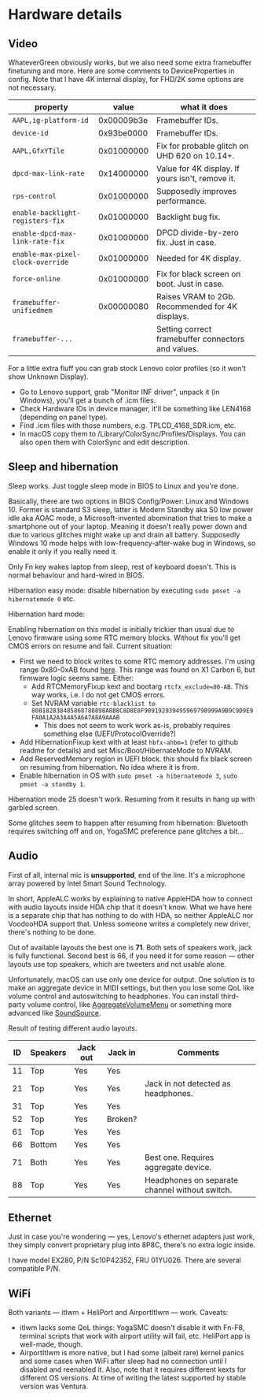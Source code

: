 # Hardware details

## Video

WhateverGreen obviously works, but we also need some extra framebuffer finetuning and more. Here are some comments to DeviceProperties in config. Note that I have 4K internal display, for FHD/2K some options are not necessary.

| property                          | value      | what it does                                       |
| --------------------------------- | ---------- | -------------------------------------------------- |
| `AAPL,ig-platform-id`             | 0x00009b3e | Framebuffer IDs.                                   |
| `device-id`                       | 0x93be0000 | Framebuffer IDs.                                   |
| `AAPL,GfxYTile`                   | 0x01000000 | Fix for probable glitch on UHD 620 on 10.14+.      |
| `dpcd-max-link-rate`              | 0x14000000 | Value for 4K display. If yours isn't, remove it.   |
| `rps-control`                     | 0x01000000 | Supposedly improves performance.                   |
| `enable-backlight-registers-fix`  | 0x01000000 | Backlight bug fix.                                 |
| `enable-dpcd-max-link-rate-fix`   | 0x01000000 | DPCD divide-by-zero fix. Just in case.             |
| `enable-max-pixel-clock-override` | 0x01000000 | Needed for 4K display.                             |
| `force-online`                    | 0x01000000 | Fix for black screen on boot. Just in case.        |
| `framebuffer-unifiedmem`          | 0x00000080 | Raises VRAM to 2Gb. Recommended for 4K displays.   |
| `framebuffer-...`                 |            | Setting correct framebuffer connectors and values. |

For a little extra fluff you can grab stock Lenovo color profiles (so it won't show Unknown Display). 

- Go to Lenovo support, grab "Monitor INF driver", unpack it (in Windows), you'll get a bunch of .icm files.
- Check Hardware IDs in device manager, it'll be something like LEN4168 (depending on panel type). 
- Find .icm files with those numbers, e.g. TPLCD_4168_SDR.icm, etc.
- In macOS copy them to /Library/ColorSync/Profiles/Displays. You can also open them with ColorSync and edit description. 

## Sleep and hibernation

Sleep works. Just toggle sleep mode in BIOS to Linux and you're done.

Basically, there are two options in BIOS Config/Power: Linux and Windows 10. Former is standard S3 sleep, latter is Modern Standby aka S0 low power idle aka AOAC mode, a Microsoft-invented abomination that tries to make a smartphone out of your laptop. Meaning it doesn't really power down and due to various glitches might wake up and drain all battery. Supposedly Windows 10 mode helps with low-frequency-after-wake bug in Windows, so enable it only if you really need it.

Only Fn key wakes laptop from sleep, rest of keyboard doesn't. This is normal behaviour and hard-wired in BIOS.

Hibernation easy mode: disable hibernation by executing `sudo pmset -a hibernatemode 0` etc.

Hibernation hard mode:

Enabling hibernation on this model is initially trickier than usual due to Lenovo firmware using some RTC memory blocks. Without fix you'll get CMOS errors on resume and fail. Current situation:

- First we need to block writes to some RTC memory addresses. I'm using range 0x80-0xAB found [here](https://github.com/tylernguyen/x1c6-hackintosh/issues/44). This range was found on X1 Carbon 6, but firmware logic seems same. Either:
  - Add RTCMemoryFixup kext and bootarg `rtcfx_exclude=80-AB`. This way works, i.e. I do not get CMOS errors.
  - Set NVRAM variable `rtc-blacklist to 808182838485868788898A8B8C8D8E8F909192939495969798999A9B9C9D9E9FA0A1A2A3A4A5A6A7A8A9AAAB`
    - This does not seem to work work as-is, probably requires something else (UEFI/ProtocolOverride?)
- Add HibernationFixup kext with at least `hbfx-ahbm=1` (refer to github readme for details) and set Misc/Boot/HibernateMode to NVRAM.
- Add ReservedMemory region in UEFI block. this should fix black screen on resuming from hibernation. No idea where it is from.
- Enable hibernation in OS with `sudo pmset -a hibernatemode 3`, `sudo pmset -a standby 1`.

Hibernation mode 25 doesn't work. Resuming from it results in hang up with garbled screen.

Some glitches seem to happen after resuming from hibernation: Bluetooth requires switching off and on, YogaSMC preference pane glitches a bit...

## Audio

First of all, internal mic is **unsupported**, end of the line. It's a microphone array powered by Intel Smart Sound Technology.

In short, AppleALC works by explaining to native AppleHDA how to connect with audio layouts inside HDA chip that it doesn't know. What we have here is a separate chip that has nothing to do with HDA, so neither AppleALC nor VoodooHDA support that. Unless someone writes a completely new driver, there's nothing to be done.

Out of available layouts the best one is **71**. Both sets of speakers work, jack is fully functional. Second best is 66, if you need it for some reason — other layouts use top speakers, which are tweeters and not usable alone.

Unfortunately, macOS can use only one device for output. One solution is to make an aggregate device in MIDI settings, but then you lose some QoL like volume control and autoswitching to headphones. You can install third-party volume control, like [AggregateVolumeMenu](https://github.com/adaskar/AggregateVolumeMenu) or something more advanced like [SoundSource](https://rogueamoeba.com/soundsource/).

Result of testing different audio layouts.

| ID | Speakers | Jack out | Jack in | Comments                                       |
| -- | -------- | -------- | ------- | ---------------------------------------------- |
| 11 | Top      | Yes      | Yes     |                                                |
| 21 | Top      | Yes      | Yes     | Jack in not detected as headphones.            |
| 31 | Top      | Yes      | Yes     |                                                |
| 52 | Top      | Yes      | Broken? |                                                |
| 61 | Top      | Yes      | Yes     |                                                |
| 66 | Bottom   | Yes      | Yes     |                                                |
| 71 | Both     | Yes      | Yes     | Best one. Requires aggregate device.           |
| 88 | Top      | Yes      | Yes     | Headphones on separate channel without switch. |

## Ethernet

Just in case you're wondering — yes, Lenovo's ethernet adapters just work, they simply convert proprietary plug into 8P8C, there's no extra logic inside.

I have model EX280, P/N Sc10P42352, FRU 01YU026. There are several compatible P/N.

## WiFi

Both variants — itlwm + HeliPort and AirportItlwm — work. Caveats: 

- itlwm lacks some QoL things: YogaSMC doesn't disable it with Fn-F8, terminal scripts that work with airport utility will fail, etc. HeliPort app is well-made, though.
- AirportItlwm is more native, but I had some (albeit rare) kernel panics and some cases when WiFi after sleep had no connection until I disabled and reenabled it. Also, note that it requires different kexts for different OS versions. At time of writing the latest supported by stable version was Ventura.